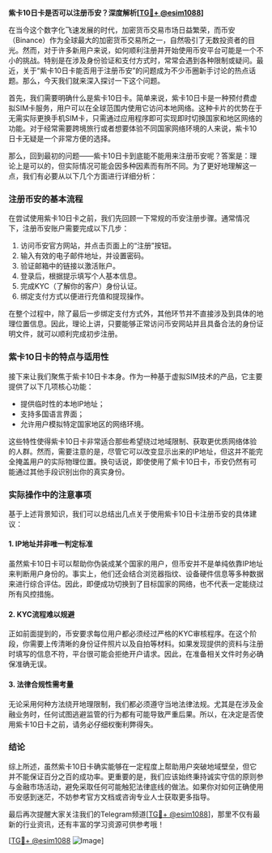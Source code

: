 **紫卡10日卡是否可以注册币安？深度解析[[TG💪+ @esim1088](https://t.me/s/esim1088)]**

在当今这个数字化飞速发展的时代，加密货币交易市场日益繁荣，而币安（Binance）作为全球最大的加密货币交易所之一，自然吸引了无数投资者的目光。然而，对于许多新用户来说，如何顺利注册并开始使用币安平台可能是一个不小的挑战。特别是在涉及身份验证和支付方式时，常常会遇到各种限制或疑问。最近，关于“紫卡10日卡能否用于注册币安”的问题成为不少币圈新手讨论的热点话题。那么，今天我们就来深入探讨一下这个问题。

首先，我们需要明确什么是紫卡10日卡。简单来说，紫卡10日卡是一种预付费虚拟SIM卡服务，用户可以在全球范围内使用它访问本地网络。这种卡片的优势在于无需实际更换手机SIM卡，只需通过应用程序即可实现即时切换国家和地区网络的功能。对于经常需要跨境旅行或者想要体验不同国家网络环境的人来说，紫卡10日卡无疑是一个非常方便的选择。

那么，回到最初的问题——紫卡10日卡到底能不能用来注册币安呢？答案是：理论上是可以的，但实际情况可能会因多种因素而有所不同。为了更好地理解这一点，我们有必要从以下几个方面进行详细分析：

### 注册币安的基本流程

在尝试使用紫卡10日卡之前，我们先回顾一下常规的币安注册步骤。通常情况下，注册币安账户需要完成以下几步：
1. 访问币安官方网站，并点击页面上的“注册”按钮。
2. 输入有效的电子邮件地址，并设置密码。
3. 验证邮箱中的链接以激活账户。
4. 登录后，根据提示填写个人基本信息。
5. 完成KYC（了解你的客户）身份认证。
6. 绑定支付方式以便进行充值和提现操作。

在整个过程中，除了最后一步绑定支付方式外，其他环节并不直接涉及到具体的地理位置信息。因此，理论上讲，只要能够正常访问币安网站并且具备合法的身份证明文件，就可以顺利完成初步注册。

### 紫卡10日卡的特点与适用性

接下来让我们聚焦于紫卡10日卡本身。作为一种基于虚拟SIM技术的产品，它主要提供了以下几项核心功能：
- 提供临时性的本地IP地址；
- 支持多国语言界面；
- 允许用户模拟特定国家地区的网络环境。

这些特性使得紫卡10日卡非常适合那些希望绕过地域限制、获取更优质网络体验的人群。然而，需要注意的是，尽管它可以改变显示出来的IP地址，但这并不能完全掩盖用户的实际物理位置。换句话说，即使使用了紫卡10日卡，币安仍然有可能通过其他手段识别出你的真实身份。

### 实际操作中的注意事项

基于上述背景知识，我们可以总结出几点关于使用紫卡10日卡注册币安的具体建议：

#### 1. IP地址并非唯一判定标准
虽然紫卡10日卡可以帮助你伪装成某个国家的用户，但币安并不是单纯依靠IP地址来判断用户身份的。事实上，他们还会结合浏览器指纹、设备硬件信息等多种数据来进行综合评估。因此，即便成功切换到了目标国家的网络，也不代表一定能绕过所有风控措施。

#### 2. KYC流程难以规避
正如前面提到的，币安要求每位用户都必须经过严格的KYC审核程序。在这个阶段，你需要上传清晰的身份证件照片以及自拍等材料。如果发现提供的资料与注册时填写的信息不符，平台很可能会拒绝开户请求。因此，在准备相关文件时务必确保准确无误。

#### 3. 法律合规性需考量
无论采用何种方法绕开地理限制，我们都必须遵守当地法律法规。尤其是在涉及金融业务时，任何试图逃避监管的行为都有可能导致严重后果。所以，在决定是否使用紫卡10日卡之前，请务必仔细权衡利弊得失。

### 结论

综上所述，虽然紫卡10日卡确实能够在一定程度上帮助用户突破地域壁垒，但它并不能保证百分之百的成功率。更重要的是，我们应该始终秉持诚实守信的原则参与金融市场活动，避免采取任何可能触犯法律底线的做法。如果你对如何正确使用币安感到迷茫，不妨参考官方文档或咨询专业人士获取更多指导。

最后再次提醒大家关注我们的Telegram频道[[TG💪+ @esim1088](https://t.me/s/esim1088)]，那里不仅有最新的行业资讯，还有丰富的学习资源可供参考哦！

[[TG💪+ @esim1088](https://t.me/s/esim1088) ![Image](https://i.postimg.cc/4NQfJmqS/Snipaste-2025-05-13-00-14-12.png)]
